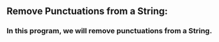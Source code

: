 ## Remove Punctuations from a String:
### In this program, we will remove punctuations from a String.
